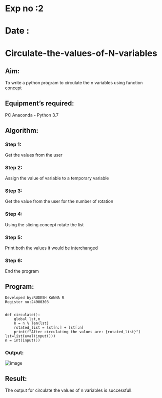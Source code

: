 # Exp no :2
# Date :
# Circulate-the-values-of-N-variables
## Aim:
To write a python program to circulate the n variables using function concept
## Equipment’s required:
PC
Anaconda - Python 3.7
## Algorithm: 
### Step 1:
Get the values from the user

### Step 2:
Assign the value of variable to a temporary variable

### Step 3:
Get the value from the user for the number of rotation

### Step 4:
Using the slicing concept rotate the list

### Step 5:
Print both the values it would be interchanged

### Step 6:
End the program
## Program:
```
Developed by:RUDESH KANNA R
Register no:24900303


def circulate():
    global lst,n
    n = n % len(lst)
    rotated_list = lst[n:] + lst[:n]
    print(f"After circulating the values are: {rotated_list}")
lst=list(eval(input()))
n = int(input())
```
### Output:
![image](https://github.com/user-attachments/assets/9b9ed95b-bb1f-44d9-9cf8-bf94e346d523)

## Result:
The output for circulate the values of n variables is successfull.

